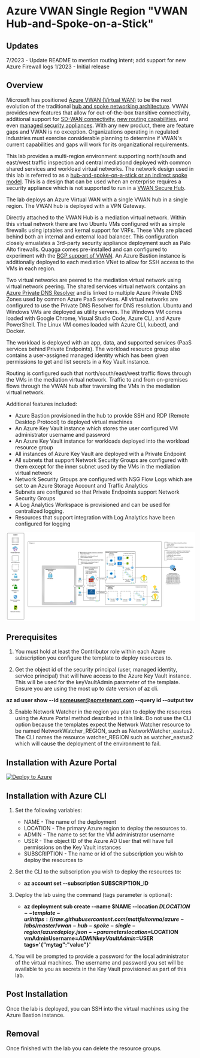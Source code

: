 # Azure VWAN Single Region "VWAN Hub-and-Spoke-on-a-Stick"

## Updates
7/2023 - Update README to mention routing intent; add support for new Azure Firewall logs
1/2023 - Initial release

## Overview
Microsoft has positioned [Azure VWAN (Virtual WAN)](https://learn.microsoft.com/en-us/azure/virtual-wan/virtual-wan-about) to be the next evolution of the traditional [hub and spoke networking architecture](https://docs.microsoft.com/en-us/azure/architecture/reference-architectures/hybrid-networking/hub-spoke?tabs=cli). VWAN provides new features that allow for out-of-the-box transitive connectivity, additional support for [SD-WAN connectivity](https://learn.microsoft.com/en-us/azure/virtual-wan/sd-wan-connectivity-architecture), [new routing capabilities](https://learn.microsoft.com/en-us/azure/virtual-wan/about-virtual-hub-routing), and even [managed security appliances](https://learn.microsoft.com/en-us/azure/firewall-manager/secured-virtual-hub?toc=%2Fazure%2Fvirtual-wan%2Ftoc.json). With any new product, there are feature gaps and VWAN is no exception. Organizations operating in regulated industries must exercise considerable planning to determine if VWAN's current capabilities and gaps will work for its organizational requirements.

This lab provides a multi-region environment supporting north/south and east/west traffic inspection and central mediationd deployed with common shared services and workload virtual networks. The network design used in this lab is referred to as a [hub-and-spoke-on-a-stick or an indirect spoke model](https://learn.microsoft.com/en-us/azure/virtual-wan/scenario-route-through-nva#architecture). This is a design that can be used when an enterprise requires a security appliance which is not supported to run in a [VWAN Secure Hub](https://learn.microsoft.com/en-us/azure/firewall-manager/secured-virtual-hub).

The lab deploys an Azure Virtual WAN with a single VWAN hub in a single region. The VWAN hub is deployed with a VPN Gateway.

Directly attached to the VWAN Hub is a mediation virtual network. Within this virtual network there are two Ubuntu VMs configured with as simple firewalls using iptables and kernal support for VRFs. These VMs are placed behind both an internal and external load balancer. This configuration closely emualates a 3rd-party security appliance deployment such as Palo Alto firewalls. Quagga comes pre-installed and can configured to experiment with the [BGP support of VWAN](https://learn.microsoft.com/en-us/azure/virtual-wan/create-bgp-peering-hub-portal). An Azure Bastion instance is additionally deployed to each mediation VNet to allow for SSH access to the VMs in each region. 

Two virtual networks are peered to the mediation virtual network using virtual network peering. The shared services virtual network contains an [Azure Private DNS Resolver](https://learn.microsoft.com/en-us/azure/dns/dns-private-resolver-overview) and is linked to multiple Azure Private DNS Zones used by common Azure PaaS services. All virtual networks are configured to use the Private DNS Resolver for DNS resolution. Ubuntu and Windows VMs are deployed as utility servers. The Windows VM comes loaded with Google Chrome, Visual Studio Code, Azure CLI, and Azure PowerShell. The Linux VM comes loaded with Azure CLI, kubectl, and Docker. 

The workload is deployed with an app, data, and supported services (PaaS services behind Private Endpoints). The workload resource group also contains a user-assigned managed identity which has been given permissions to get and list secrets in a Key Vault instance.

Routing is configured such that north/south/east/west traffic flows through the VMs in the mediation virtual network. Traffic to and from on-premises flows through the VWAN hub after traversing the VMs in the mediation virtual network.

Additional features included:

* Azure Bastion provisioned in the hub to provide SSH and RDP (Remote Desktop Protocol) to deployed virtual machines
* An Azure Key Vault instance which stores the user configured VM administrator username and password
* An Azure Key Vault instance for workloads deployed into the workload resource group
* All instances of Azure Key Vault are deployed with a Private Endpoint
* All subnets that support Network Security Groups are configured with them except for the inner subnet used by the VMs in the mediation virtual network
* Network Security Groups are configured with NSG Flow Logs which are set to an Azure Storage Account and Traffic Analytics
* Subnets are configured so that Private Endpoints support Network Security Groups
* A Log Analytics Workspace is provisioned and can be used for centralized logging.
* Resources that support integration with Log Analytics have been configured for logging

![lab image](images/lab_image.svg)

## Prerequisites
1. You must hold at least the Contributor role within each Azure subscription you configure the template to deploy resources to.

2. Get the object id of the security principal (user, managed identity, service principal) that will have access to the Azure Key Vault instance. This will be used for the keyVaultAdmin parameter of the template. Ensure you are using the most up to date version of az cli.

**az ad user show --id someuser@sometenant.com --query id --output tsv**

3. Enable Network Watcher in the region you plan to deploy the resources using the Azure Portal method described in this link. Do not use the CLI option because the templates expect the Network Watcher resource to be named NetworkWatcher_REGION, such as NetworkWatcher_eastus2. The CLI names the resource watcher_REGION such as watcher_eastus2 which will cause the deployment of the environment to fail.

## Installation with Azure Portal

[![Deploy to Azure](https://aka.ms/deploytoazurebutton)](https://portal.azure.com/#create/Microsoft.Template/uri/https%3A%2F%2Fraw.githubusercontent.com%2Fmattfeltonma%2Fazure-labs%2Fmaster%2Fvwan-hub-spoke-single-region%2Fazuredeploy.json)

## Installation with Azure CLI
1. Set the following variables:
   * NAME - The name of the deployment
   * LOCATION - The primary Azure region to deploy the resources to.
   * ADMIN - The name to set for the VM administrator username
   * USER - The object ID of the Azure AD User that will have full permissions on the Key Vault instances
   * SUBSCRIPTION - The name or id of the subscription you wish to deploy the resources to

2. Set the CLI to the subscription you wish to deploy the resources to:

   * **az account set --subscription SUBSCRIPTION_ID**

4. Deploy the lab using the command (tags parameter is optional): 

   * **az deployment sub create --name $NAME --location $DLOCATION --template-uri https://raw.githubusercontent.com/mattfeltonma/azure-labs/master/vwan-hub-spoke-single-region/azuredeploy.json --parameters location=$LOCATION vmAdminUsername=$ADMIN keyVaultAdmin=$USER tags='{"mytag":"value"}'**

3.  You will be prompted to provide a password for the local administrator of the virtual machines. The username and password you set will be available to you as secrets in the Key Vault provisioned as part of this lab.

## Post Installation
Once the lab is deployed, you can SSH into the virtual machines using the Azure Bastion instance.

## Removal
Once finished with the lab you can delete the resource groups.


